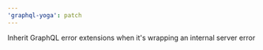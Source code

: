 ```yaml
---
'graphql-yoga': patch
---
```


Inherit GraphQL error extensions when it's wrapping an internal server error
